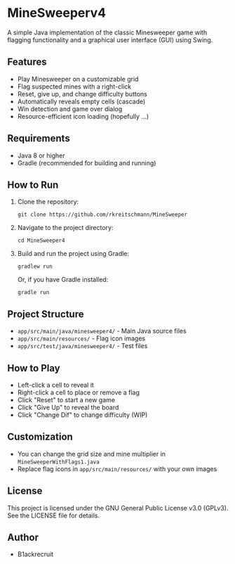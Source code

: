 # MineSweeperv4

A simple Java implementation of the classic Minesweeper game with flagging functionality and a graphical user interface (GUI) using Swing.

## Features
- Play Minesweeper on a customizable grid
- Flag suspected mines with a right-click
- Reset, give up, and change difficulty buttons
- Automatically reveals empty cells (cascade)
- Win detection and game over dialog
- Resource-efficient icon loading (hopefully ...)

## Requirements
- Java 8 or higher
- Gradle (recommended for building and running)

## How to Run
1. Clone the repository:
   ```
   git clone https://github.com/rkreitschmann/MineSweeper
   ```
2. Navigate to the project directory:
   ```
   cd MineSweeper4
   ```
3. Build and run the project using Gradle:
   ```
   gradlew run
   ```
   Or, if you have Gradle installed:
   ```
   gradle run
   ```

## Project Structure
- `app/src/main/java/minesweeper4/` - Main Java source files
- `app/src/main/resources/` - Flag icon images
- `app/src/test/java/minesweeper4/` - Test files

## How to Play
- Left-click a cell to reveal it
- Right-click a cell to place or remove a flag
- Click "Reset" to start a new game
- Click "Give Up" to reveal the board
- Click "Change Dif" to change difficulty (WIP)

## Customization
- You can change the grid size and mine multiplier in `MineSweeperWithFlags1.java`
- Replace flag icons in `app/src/main/resources/` with your own images

## License
This project is licensed under the GNU General Public License v3.0 (GPLv3).
See the LICENSE file for details.

## Author
- B1ackrecruit
